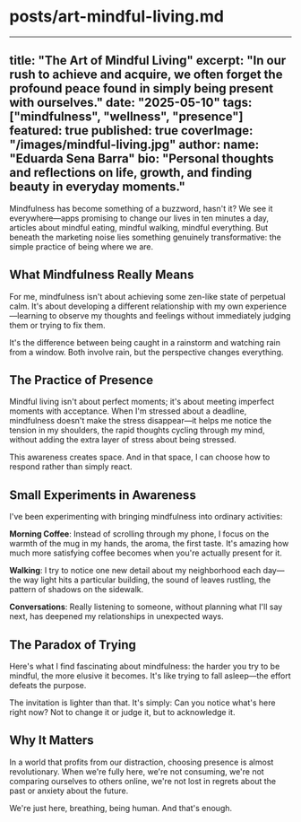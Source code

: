 # posts/art-mindful-living.md
---
title: "The Art of Mindful Living"
excerpt: "In our rush to achieve and acquire, we often forget the profound peace found in simply being present with ourselves."
date: "2025-05-10"
tags: ["mindfulness", "wellness", "presence"]
featured: true
published: true
coverImage: "/images/mindful-living.jpg"
author:
  name: "Eduarda Sena Barra"
  bio: "Personal thoughts and reflections on life, growth, and finding beauty in everyday moments."
---

Mindfulness has become something of a buzzword, hasn't it? We see it everywhere—apps promising to change our lives in ten minutes a day, articles about mindful eating, mindful walking, mindful everything. But beneath the marketing noise lies something genuinely transformative: the simple practice of being where we are.

## What Mindfulness Really Means

For me, mindfulness isn't about achieving some zen-like state of perpetual calm. It's about developing a different relationship with my own experience—learning to observe my thoughts and feelings without immediately judging them or trying to fix them.

It's the difference between being caught in a rainstorm and watching rain from a window. Both involve rain, but the perspective changes everything.

## The Practice of Presence

Mindful living isn't about perfect moments; it's about meeting imperfect moments with acceptance. When I'm stressed about a deadline, mindfulness doesn't make the stress disappear—it helps me notice the tension in my shoulders, the rapid thoughts cycling through my mind, without adding the extra layer of stress about being stressed.

This awareness creates space. And in that space, I can choose how to respond rather than simply react.

## Small Experiments in Awareness

I've been experimenting with bringing mindfulness into ordinary activities:

**Morning Coffee**: Instead of scrolling through my phone, I focus on the warmth of the mug in my hands, the aroma, the first taste. It's amazing how much more satisfying coffee becomes when you're actually present for it.

**Walking**: I try to notice one new detail about my neighborhood each day—the way light hits a particular building, the sound of leaves rustling, the pattern of shadows on the sidewalk.

**Conversations**: Really listening to someone, without planning what I'll say next, has deepened my relationships in unexpected ways.

## The Paradox of Trying

Here's what I find fascinating about mindfulness: the harder you try to be mindful, the more elusive it becomes. It's like trying to fall asleep—the effort defeats the purpose.

The invitation is lighter than that. It's simply: Can you notice what's here right now? Not to change it or judge it, but to acknowledge it.

## Why It Matters

In a world that profits from our distraction, choosing presence is almost revolutionary. When we're fully here, we're not consuming, we're not comparing ourselves to others online, we're not lost in regrets about the past or anxiety about the future.

We're just here, breathing, being human. And that's enough.
